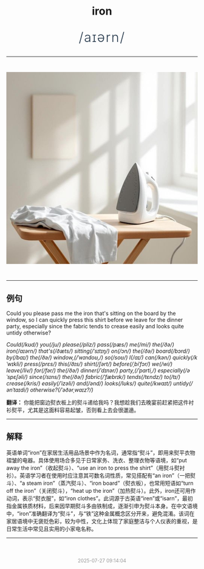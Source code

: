 <div align="center">

# iron

<div style="margin: 30px 0;">
<h1 style="font-size: 2.5em; font-weight: 300; letter-spacing: 2px; margin: 0; color: #2c3e50;">
/aɪərn/
</h1>
</div>

</div>

---

<div align="center" style="margin: 40px 0;">

![iron](images/iron.png)

</div>

---

## 例句

Could you please pass me the iron that's sitting on the board by the window, so I can quickly press this shirt before we leave for the dinner party, especially since the fabric tends to crease easily and looks quite untidy otherwise?

*Could(/kʊd/) you(/ju/) please(/pliz/) pass(/pæs/) me(/mi/) the(/ðə/) iron(/aɪərn/) that's(/ðæts/) sitting(/ˈsɪtɪŋ/) on(/ɔn/) the(/ðə/) board(/bɔrd/) by(/baɪ/) the(/ðə/) window,(/ˈwɪndoʊ,/) so(/soʊ/) I(/aɪ/) can(/kən/) quickly(/kˈwɪkli/) press(/prɛs/) this(/ðɪs/) shirt(/ʃərt/) before(/ˌbiˈfɔr/) we(/wi/) leave(/liv/) for(/fər/) the(/ðə/) dinner(/ˈdɪnər/) party,(/ˈpɑrti,/) especially(/əˈspɛʃəli/) since(/sɪns/) the(/ðə/) fabric(/ˈfæbrɪk/) tends(/tɛndz/) to(/tɪ/) crease(/kris/) easily(/ˈizəli/) and(/ənd/) looks(/lʊks/) quite(/kwaɪt/) untidy(/ənˈtaɪdi/) otherwise?(/ˈəðərˌwaɪz?/)*

**翻译：** 你能把窗边熨衣板上的熨斗递给我吗？我想趁我们去晚宴前赶紧把这件衬衫熨平，尤其是这面料容易起皱，否则看上去会很邋遢。

---

## 解释

英语单词“iron”在家居生活用品场景中作为名词，通常指“熨斗”，即用来熨平衣物褶皱的电器。具体使用场合多见于日常家务、洗衣、整理衣物等语境，如“put away the iron”（收起熨斗）、“use an iron to press the shirt”（用熨斗熨衬衫）。英语学习者在使用时应注意其可数名词性质，常见搭配有“an iron”（一把熨斗）、“a steam iron”（蒸汽熨斗）、“iron board”（熨衣板），也常用短语如“turn off the iron”（关闭熨斗），“heat up the iron”（加热熨斗）。此外，iron还可用作动词，表示“熨衣服”，如“iron clothes”。此词源于古英语“iren”或“isarn”，最初指金属铁质材料，后来因早期熨斗多由铁制成，逐渐引申为熨斗本身。在中文语境中，“iron”准确翻译为“熨斗”，与“铁”这种金属概念区分开来，避免混淆。该词在家居语境中无褒贬色彩，较为中性，文化上体现了家庭整洁与个人仪表的重视，是日常生活中常见且实用的小家电名称。


---

<div align="center" style="margin-top: 50px;">
<small style="color: #999; font-size: 0.9em;">2025-07-27 09:14:04</small>
</div>
